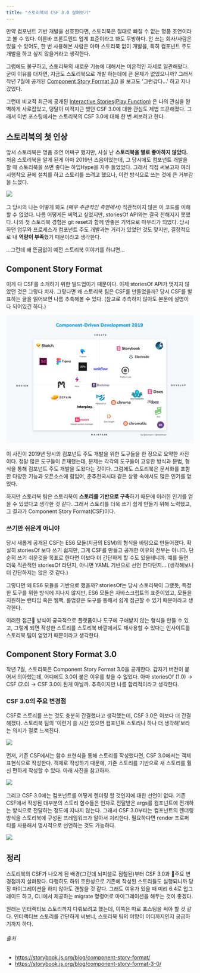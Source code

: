 ```yaml
---
title: "스토리북의 CSF 3.0 살펴보기"
---
```


만약 컴포넌트 기반 개발을 선호한다면, 스토리북은 절대로 빠질 수 없는 명품 조연이라고 볼 수 있다. 이른바 프론트엔드 업계 표준이라고 봐도 무방하다. 안 쓰는 회사/사람은 있을 수 있어도, 한 번 사용해본 사람은 아마 스토리북 없이 개발을, 특히 컴포넌트 주도 개발을 하고 싶지 않을거라고 생각한다.

그럼에도 불구하고, 스토리북의 새로운 기능에 대해서는 미온적인 자세로 일관해왔다. 굳이 이유를 대자면, 지금도 스토리북으로 개발 하는데에 큰 문제가 없었으니까? 그래서 작년 7월에 공개된 [Component Story Format 3.0](https://storybook.js.org/blog/component-story-format-3-0/) 을 보고도 '그런갑다...' 하고 지나갔었다.

그런데 비교적 최근에 공개된 [Interactive Stories(Play Function)](https://storybook.js.org/blog/interactive-stories-beta/) 은 나의 관심을 완벽하게 사로잡았고, 덩달아 미적지근 했던 CSF 3.0에 대한 관심도 제법 뜨끈해졌다. 그래서 이번 포스팅에서는 스토리북의 CSF 3.0에 대해 한 번 써보려고 한다.

## 스토리북의 첫 인상

앞서 스토리북은 명품 조연 어쩌구 했지만, 사실 난 **스토리북을 별로 좋아하지 않았다.** 처음 스토리북을 알게 된게 아마 2019년 즈음이었는데, 그 당시에도 컴포넌트 개발을 할 때 스토리북을 쓰면 좋다는 하입Hype을 자주 들었었다. 그래서 직접 써보고자 여러 시행착오 끝에 설치를 하고 스토리를 쓰려고 했으나, 이런 방식으로 쓰는 것에 큰 거부감을 느꼈다.

![](6632c187-73a6-42d0-b9b5-e533d3409aab_carbon%20_3_.png)

그 당시의 나는 어떻게 봐도 _(매우 주관적인 측면에서)_ 직관적이지 않은 이 코드를 이해할 수 없었다. 나름 어떻게든 써먹고 싶었지만, storiesOf API와는 결국 친해지지 못했다. 나의 첫 스토리북 경험은 git reset과 함께 안좋은 기억으로 마무리가 되었다. 당시 하던 업무와 프로세스가 컴포넌트 주도 개발과는 거리가 있었던 것도 맞지만, 결정적으로 내 **역량이 부족**했기 때문이라고 생각한다.

...그런데 왜 뜬금없이 예전 스토리북 이야기를 하냐면...

## Component Story Format

이게 다 CSF를 소개하기 위한 빌드업이기 때문이다. 이제 storiesOf API가 멋지지 않았던 것은 그렇다 치자. 그렇다면 왜 스토리북 팀은 CSF를 만들었을까? 당시 CSF를 발표하는 글을 읽어보면 나름 추축해볼 수 있다. (참고로 추측하지 않아도 본문에 설명이 다 되어있긴 하다.)

![](ea9aa853-ef26-4f6c-8220-5dc053ea585f_1_hJFNzYDoCZWs1rzM8uBHfA.jpeg)

이 사진이 2019년 당시의 컴포넌트 주도 개발을 위한 도구들을 한 장으로 요약한 사진이다. 정말 많은 도구들이 존재했는데, 문제는 각각의 도구들이 고유한 방식과 문법, 형식을 통해 컴포넌트 주도 개발을 도왔다는 것이다. 그럼에도 스토리북은 문서화를 포함한 다양한 기능과 오픈소스에 힘입어, 춘추전국시대 같은 상황 속에서도 많은 인기를 얻었다.

하지만 스토리북 팀은 스토리북이 **스토리를 기반으로 구축**하기 때문에 이러한 인기를 얻을 수 있었다고 생각한 것 같다. 그래서 스토리를 더욱 쓰기 쉽게 만들기 위해 노력했고, 그 결과가 Component Story Format(CSF)이다.

### 쓰기만 쉬운게 아니야

당시 새롭게 공개된 CSF는 ES6 모듈(지금의 ESM)의 형식을 바탕으로 만들어졌다. 확실히 storiesOf 보다 쓰기 쉽지만, 그게 CSF를 만들고 공개한 이유의 전부는 아니다. 단순히 쓰기 쉬운것을 목표로 한다면 이보다 더 간단하게 할 수도 있을테니까. 예를 들면 더욱 직관적인 storiesOf 라던지, 아니면 YAML 기반으로 선언 한다던지... (생각해보니 더 간단하지는 않은 것 같다.)

그렇다면 왜 ES6 모듈을 기반으로 했을까? storiesOf는 당시 스토리북이 그랬듯, 특정한 도구를 위한 방식에 지나지 않지만, ES6 모듈은 자바스크립트의 표준이었고, 모듈을 지원하는 런타임 혹은 웹팩, 롤업같은 도구를 통해서 쉽게 접근할 수 있기 때문이라고 생각한다.

이러한 접근 방식이 궁극적으로 플랫폼이나 도구에 구애받지 않는 형식을 만들 수 있고, 그렇게 되면 작성한 스토리를 스토리북 바깥에서도 재사용할 수 있다는 인사이트를 스토리북 팀이 얻었기 때문이라고 생각한다.

## Component Story Format 3.0

작년 7월, 스토리북은 Component Story Format 3.0을 공개한다. 갑자기 버전이 붙어서 의아했는데, 어디에도 3.0이 붙은 이유를 찾을 수 없었다. 아마 storiesOf (1.0) → CSF (2.0) → CSF 3.0이 된게 아닐까. 추측이지만 나름 합리적이라고 생각한다.

### CSF 3.0의 주요 변경점

CSF로 스토리를 쓰는 것도 충분히 간결했다고 생각했는데, CSF 3.0은 이보다 더 간결해졌다. 스토리북 팀의 '이런거 쓸 시간 있으면 컴포넌트 스토리나 하나 더 생각해'보라는 의지가 절로 느껴진다.

![](357e1e35-9340-4e8f-ba3c-973fe9bad69f_carbon%20_4_.png)

먼저, 기존 CSF에서는 함수 표현식을 통해 스토리를 작성했다면, CSF 3.0에서는 객체 표현식으로 작성한다. 객체로 작성하기 때문에, 기존 스토리를 기반으로 새 스토리를 훨신 편하게 작성할 수 있다. 아래 사진을 참고하자.

![](834e773f-7bcb-4cc0-bffc-9519325a2faf_carbon%20_5_.png)

그리고 CSF 3.0에는 컴포넌트를 어떻게 렌더링 할 것인지에 대한 선언이 없다. 기존 CSF에서 작성된 대부분의 스토리 함수들은 인자로 전달받은 args를 컴포넌트에 전개하는 방식으로 전달하는 정도에 지나지 않는다. 그래서 CSF 3.0부터는 컴포넌트의 렌더링 방식을 스토리북에 구성된 프레임워크가 알아서 처리한다. 필요하다면 render 프로퍼티를 사용해서 명시적으로 선언하는 것도 가능하다.

![](1be398d3-fdde-49d9-bce4-80b4e06b97f7_carbon%20_6_.png)

## 정리

스토리북의 CSF가 나오게 된 배경(그런데 뇌피셜로 점철된)부터 CSF 3.0과 주요 변경점까지 살펴봤다. 다행히도 하위 호환성으로 기존에 작성된 스토리들도 실행되니까 당장 마이그레이션을 하지 않아도 괜찮을 것 같다. 그래도 여유가 있을 때 미리 6.4로 업그레이드 하고, CLI에서 제공하는 migrate 명령어로 마이그레이션을 해두는 것이 좋겠다.

원래는 인터랙티브 스토리까지 다뤄보려고 했는데, 이쪽은 따로 포스팅을 써야 할 것 같다. 인터랙티브 스토리를 간단하게 써보니, 스토리북 팀의 야망이 어디까지인지 궁금하기까지 하다.

###### 출처

- <https://storybook.js.org/blog/component-story-format/>
- <https://storybook.js.org/blog/component-story-format-3-0/>
